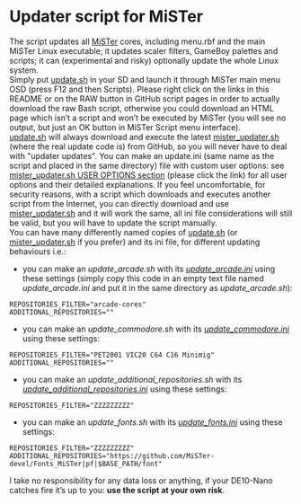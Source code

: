 # Updater script for MiSTer
The script updates all [MiSTer](https://github.com/MiSTer-devel/Main_MiSTer/wiki) cores, including menu.rbf and the main MiSTer Linux executable; it updates scaler filters, GameBoy palettes and scripts; it can (experimental and risky) optionally update the whole Linux system.<br>
Simply put [update.sh](https://github.com/MiSTer-devel/Updater_script_MiSTer/blob/master/update.sh?raw=true) in your SD and launch it through MiSTer main menu OSD (press F12 and then Scripts). Please right click on the links in this README or on the RAW button in GitHub script pages in order to actually download the raw Bash script, otherwise you could download an HTML page which isn’t a script and won’t be executed by MiSTer (you will see no output, but just an OK button in MiSTer Script menu interface).<br>
[update.sh](https://github.com/MiSTer-devel/Updater_script_MiSTer/blob/master/update.sh?raw=true) will always download and execute the latest [mister_updater.sh](https://github.com/MiSTer-devel/Updater_script_MiSTer/blob/master/mister_updater.sh?raw=true) (where the real update code is) from GitHub, so you will never have to deal with "updater updates". You can make an update.ini (same name as the script and placed in the same directory) file with custom user options: see [mister_updater.sh USER OPTIONS section](https://github.com/MiSTer-devel/Updater_script_MiSTer/blob/a57d64b2b9bd8d3d6e69220493cc9bed3ea8b5b9/mister_updater.sh#L52-L119) (please click the link) for all user options and their detailed explanations. If you feel uncomfortable, for security reasons, with a script which downloads and executes another script from the Internet, you can directly download and use [mister_updater.sh](https://github.com/MiSTer-devel/Updater_script_MiSTer/blob/master/mister_updater.sh?raw=true) and it will work the same, all ini file considerations will still be valid, but you will have to update the script manually.<br>
You can have many differently named copies of [update.sh](https://github.com/MiSTer-devel/Updater_script_MiSTer/blob/master/update.sh?raw=true) (or [mister_updater.sh](https://github.com/MiSTer-devel/Updater_script_MiSTer/blob/master/mister_updater.sh?raw=true) if you prefer) and its ini file, for different updating behaviours i.e.:<br>
- you can make an *update_arcade.sh* with its *[update_arcade.ini](https://github.com/MiSTer-devel/Updater_script_MiSTer/blob/master/examples/update_arcade.ini?raw=true)* using these settings (simply copy this code in an empty text file named *update_arcade.ini* and put it in the same directory as *update_arcade.sh*):
```
REPOSITORIES_FILTER="arcade-cores"
ADDITIONAL_REPOSITORIES=""
```
- you can make an *update_commodore.sh* with its *[update_commodore.ini](https://github.com/MiSTer-devel/Updater_script_MiSTer/blob/master/examples/update_commodore.ini?raw=true)* using these settings:
```
REPOSITORIES_FILTER="PET2001 VIC20 C64 C16 Minimig"
ADDITIONAL_REPOSITORIES=""
```
- you can make an *update_additional_repositories.sh* with its *[update_additional_repositories.ini](https://github.com/MiSTer-devel/Updater_script_MiSTer/blob/master/examples/update_additional_repositories.ini?raw=true)* using these settings:
```
REPOSITORIES_FILTER="ZZZZZZZZZ"
```
- you can make an *update_fonts.sh* with its *[update_fonts.ini](https://github.com/MiSTer-devel/Updater_script_MiSTer/blob/master/examples/update_fonts.ini?raw=true)* using these settings:
```
REPOSITORIES_FILTER="ZZZZZZZZZ"
ADDITIONAL_REPOSITORIES="https://github.com/MiSTer-devel/Fonts_MiSTer|pf|$BASE_PATH/font"
```
I take no responsibility for any data loss or anything, if your DE10-Nano catches fire it’s up to you: **use the script at your own risk**.
